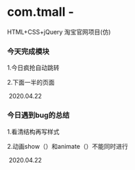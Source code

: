 # com.tmall  -
HTML+CSS+jQuery 淘宝官网项目(仿)





### 今天完成模块

1.今日疯抢自动跳转

2.下面一半的页面



​																																		2020.04.22





### 今日遇到bug的总结

1.看清结构再写样式

2.动画show（）和animate（）不能同时进行



​																																		2020.04.22



